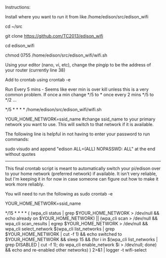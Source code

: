  Instructions:

 Install where you want to run it from like /home/edison/src/edison_wifi
 
 cd ~/src
 
 git clone https://github.com/TC2013/edison_wifi
 
 cd edison_wifi
 
 chmod 0755 /home/edison/src/edison_wifi/wifi.sh
 
 Using your editor (nano, vi, etc), change the pingip to be the address of your router (currently line 38)
 
 Add to crontab using crontab -e
 
 Run Every 5 mins - Seems like ever min is over kill unless
 this is a very common problem.  If once a min change */5 to *
 once every 2 mins */5 to */2 ...

 */5 * * * * /home/edison/src/edison_wifi/wifi.sh
 
 YOUR_HOME_NETWORK=ssid_name  #change ssid_name to your primary network you want to use.  This will switch to that network if it is available.

The following line is helpful in not having to enter your password to run commands:

sudo visudo and append "edison ALL=(ALL) NOPASSWD: ALL" at the end without quotes

___________________________________________________________________________________ 
This final crontab script is meant to automatically switch your pi/edison over to your home network (preferred network) if available. It isn't very reliable, but I'm keeping it in for now in case someone can figure out how to make it work more reliably.

You will need to run the following as sudo crontab -e
 
 YOUR_HOME_NETWORK=ssid_name
 
 */15 * * * * ( (wpa_cli status | grep $YOUR_HOME_NETWORK > /dev/null && echo already on $YOUR_HOME_NETWORK) || (wpa_cli scan > /dev/null && wpa_cli scan_results | egrep $YOUR_HOME_NETWORK > /dev/null && wpa_cli select_network $(wpa_cli list_networks | grep $YOUR_HOME_NETWORK | cut -f 1) && echo switched to $YOUR_HOME_NETWORK && sleep 15 && (for i in $(wpa_cli list_networks | grep DISABLED | cut -f 1); do wpa_cli enable_network $i > /dev/null; done) && echo and re-enabled other networks) ) 2>&1 | logger -t wifi-select


